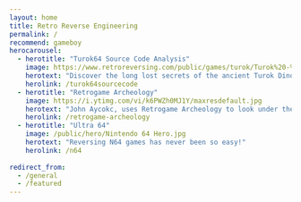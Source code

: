 ```yaml
---
layout: home
title: Retro Reverse Engineering
permalink: /
recommend: gameboy
herocarousel:
  - herotitle: "Turok64 Source Code Analysis"
    image: https://www.retroreversing.com/public/games/turok/Turok%20-%20Dinosaur%20Hunter%20(USA)%20(Rev%20B)%203D.png
    herotext: "Discover the long lost secrets of the ancient Turok Dinosaur Hunter Source Code for Nintendo 64 and PC"
    herolink: /turok64sourcecode
  - herotitle: "Retrogame Archeology"
    image: https://i.ytimg.com/vi/k6PWZh0MJ1Y/maxresdefault.jpg
    herotext: "John Aycokc, uses Retrogame Archeology to look under the hood of old games to uncover the clever tricks that make them tick."
    herolink: /retrogame-archeology
  - herotitle: "Ultra 64"
    image: /public/hero/Nintendo 64 Hero.jpg
    herotext: "Reversing N64 games has never been so easy!"
    herolink: /n64  
    
redirect_from:
  - /general
  - /featured
---
```

